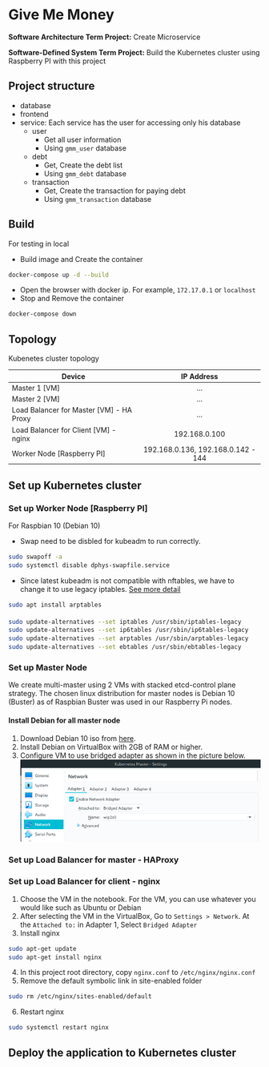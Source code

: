 # Give Me Money
**Software Architecture Term Project:** Create Microservice

**Software-Defined System Term Project:** Build the Kubernetes cluster using Raspberry PI with this project

## Project structure
- database
- frontend
- service: Each service has the user for accessing only his database
  - user
    - Get all user information
    - Using `gmm_user` database
  - debt 
    - Get, Create the debt list
    - Using `gmm_debt` database
  - transaction 
    - Get, Create the transaction for paying debt
    - Using `gmm_transaction` database

## Build
For testing in local
- Build image and Create the container 
```sh
docker-compose up -d --build
```
- Open the browser with docker ip. For example, `172.17.0.1` or `localhost`
- Stop and Remove the container
```sh
docker-compose down
```

## Topology
Kubenetes cluster topology 

| Device                                   |             IP Address             |
| ---------------------------------------- | :--------------------------------: |
| Master 1 [VM]                            |                ...                 |
| Master 2 [VM]                            |                ...                 |
| Load Balancer for Master [VM] - HA Proxy |                ...                 |
| Load Balancer for Client [VM] - nginx    |           192.168.0.100            |
| Worker Node [Raspberry PI]               | 192.168.0.136, 192.168.0.142 - 144 |

## Set up Kubernetes cluster

### Set up Worker Node [Raspberry PI]
For Raspbian 10 (Debian 10)

- Swap need to be disbled for kubeadm to run correctly.

```sh
sudo swapoff -a
sudo systemctl disable dphys-swapfile.service
```

- Since latest kubeadm is not compatible with nftables, we have to change it to use legacy iptables. [See more detail](https://kubernetes.io/docs/setup/production-environment/tools/kubeadm/install-kubeadm/#ensure-iptables-tooling-does-not-use-the-nftables-backend)

```sh
sudo apt install arptables

sudo update-alternatives --set iptables /usr/sbin/iptables-legacy
sudo update-alternatives --set ip6tables /usr/sbin/ip6tables-legacy
sudo update-alternatives --set arptables /usr/sbin/arptables-legacy
sudo update-alternatives --set ebtables /usr/sbin/ebtables-legacy
```

### Set up Master Node

We create multi-master using 2 VMs with stacked etcd-control plane strategy. The chosen linux distribution for master nodes is Debian 10 (Buster) as of Raspbian Buster was used in our Raspberry Pi nodes.

#### Install Debian for all master node

1. Download Debian 10 iso from [here](https://www.debian.org/CD/).
2. Install Debian on VirtualBox with 2GB of RAM or higher.
3. Configure VM to use bridged adapter as shown in the picture below.
![Alt text](image/setup-master/bridge-adapter.png?raw=true "Set network adapter type to bridged adapter")

### Set up Load Balancer for master - HAProxy

### Set up Load Balancer for client - nginx
1. Choose the VM in the notebook. For the VM, you can use whatever you would like such as Ubuntu or Debian
2. After selecting the VM in the VirtualBox, Go to `Settings > Network`. At the `Attached to:` in Adapter 1, Select `Bridged Adapter`
3. Install nginx
```sh
sudo apt-get update
sudo apt-get install nginx
```
4. In this project root directory, copy `nginx.conf` to `/etc/nginx/nginx.conf`
5. Remove the default symbolic link in site-enabled folder
```sh
sudo rm /etc/nginx/sites-enabled/default
```
6. Restart nginx
```sh
sudo systemctl restart nginx
```

## Deploy the application to Kubernetes cluster

